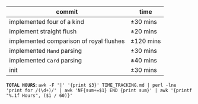 | commit                                  | time      |
|-----------------------------------------|-----------|
| implemented four of a kind              | ±30 mins  |
| implement straight flush                | ±20 mins  |
| implemented comparison of royal flushes | ±120 mins |
| implemented `Hand` parsing              | ±30 mins  |
| implemented `Card` parsing              | ±40 mins  |
| init                                    | ±30 mins  |

**`TOTAL HOURS`**:
`awk -F '|' '{print $3}' TIME_TRACKING.md | perl -lne 'print for /(\d+)/' | awk 'NF{sum+=$1} END {print sum}' | awk '{printf "%.1f Hours", ($1 / 60)}'`
